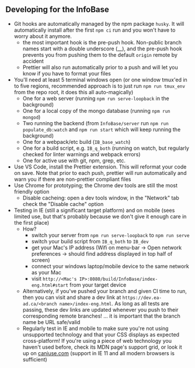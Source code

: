 ## Developing for the InfoBase

* Git hooks are automatically managed by the npm package `husky`. It will automatically install after the first `npm ci` run and you won't have to worry about it anymore.
  * the most important hook is the pre-push hook. Non-public branch names start with a double underscore (__), and the pre-push hook prevents you from pushing them to the default `origin` remote by accident
  * Prettier will also run automatically prior to a push and will let you know if you have to format your files
* You'll need at least 5 terminal windows open (or one window tmux'ed in to five regions, recommended approach is to just run `npm run tmux_env` from the repo root, it does this all auto-magically)
  * One for a web server (running `npm run serve-loopback` in the background)
  * One for a local copy of the mongo database (running `npm run mongod`)
  * Two running the backend (from `InfoBase/server` run `npm run populate_db:watch` and `npm run start` which will keep running the background)
  * One for a webpack/etc build (`IB_base_watch`)
  * One for a build script, e.g. `IB_q_both` (running on watch, but regularly checked for linter warnings and webpack errors)
  * One for active use with git, npm, grep, etc.
* Use VS Code, install the Prettier extension. This will reformat your code on save. Note that prior to each push, prettier will run automatically and warn you if there are non-prettier compliant files
* Use Chrome for prototyping; the Chrome dev tools are still the most friendly option
  * Disable cacheing: open a dev tools window, in the "Network" tab check the "Disable cache" option
* Testing in IE (still a significant target platform) and on mobile (sees limited use, but that's probably because we don't give it enough care in the first place)
  * How?
    * switch your server from `npm run serve-loopback` to `npm run serve`
    * switch your build script from `IB_q_both` to `IB_dev`
    * get your Mac's IP address (Wifi on menu-bar -> Open network preferences -> should find address displayed in top half of screen)
    * connect your windows laptop/mobile device to the same network as your Mac
    * visit `http://<Mac's IP>:8080/build/InfoBase/index-eng.html#start` from your target device
  * Alternatively, if you've pushed your branch and given CI time to run, then you can visit and share a dev link at `https://dev.ea-ad.ca/<branch name>/index-eng.html`. As long as all tests are passing, these dev links are updated whenever you push to their corresponding remote branches! ... it is important that the branch name be URL safe/valid 
  * Regularly test in IE and mobile to make sure you're not using unsupported technology and that your CSS displays as expected cross-platform! If you're using a piece of web technology you haven't used before, check its MDN page's support grid, or look it up on [caniuse.com](https://caniuse.com/) (support in IE 11 and all modern browsers is sufficient)